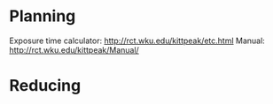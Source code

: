 # Planning #

Exposure time calculator: http://rct.wku.edu/kittpeak/etc.html
Manual: http://rct.wku.edu/kittpeak/Manual/

# Reducing #